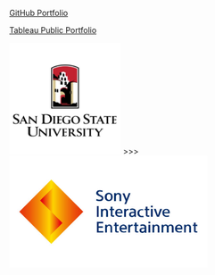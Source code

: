 [GitHub Portfolio](https://github.com/CMJ828/portfolio)

[Tableau Public Portfolio](https://public.tableau.com/profile/conor.juengst)

<img src="https://github.com/CMJ828/cmj828.github.io/blob/master/SDSU.jpg" width="200"> >>> <img src="https://github.com/CMJ828/cmj828.github.io/blob/master/SIE.jpg" height="200">
